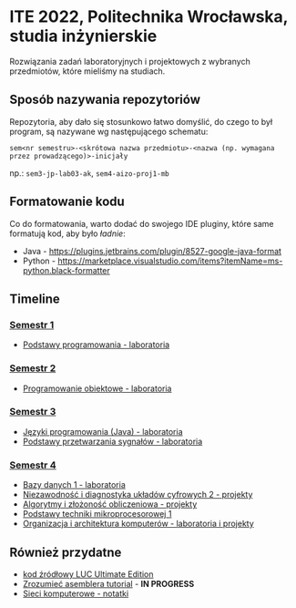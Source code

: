 # ITE 2022, Politechnika Wrocławska, studia inżynierskie

Rozwiązania zadań laboratoryjnych i projektowych z wybranych przedmiotów, które mieliśmy na studiach.

## Sposób nazywania repozytoriów

Repozytoria, aby dało się stosunkowo łatwo domyślić, do czego to był program, są nazywane wg następującego schematu:

`sem<nr semestru>-<skrótowa nazwa przedmiotu>-<nazwa (np. wymagana przez prowadzącego)>-inicjały`

np.: `sem3-jp-lab03-ak`, `sem4-aizo-proj1-mb`

## Formatowanie kodu

Co do formatowania, warto dodać do swojego IDE pluginy, które same formatują kod, aby było *ładnie*:
- Java - https://plugins.jetbrains.com/plugin/8527-google-java-format
- Python - https://marketplace.visualstudio.com/items?itemName=ms-python.black-formatter

## Timeline

### [Semestr 1](https://github.com/Ite-2022-pwr/ITE-IS-Semestr-1)

- [Podstawy programowania - laboratoria](https://github.com/Ite-2022-pwr/Podstawy_programowania)

### [Semestr 2](https://github.com/Ite-2022-pwr/ITE-IS-Semestr-2)

- [Programowanie obiektowe - laboratoria](https://github.com/Ite-2022-pwr/Programowanie-obiektowe)

### [Semestr 3](https://github.com/Ite-2022-pwr/ITE-IS-Semestr-3)

- [Języki programowania (Java) - laboratoria](https://github.com/Ite-2022-pwr/Jezyki-Programowania)
- [Podstawy przetwarzania sygnałów - laboratoria](https://github.com/Ite-2022-pwr/Podstawy-przetwarzania-sygnalow)

### [Semestr 4](https://github.com/Ite-2022-pwr/ITE-IS-Semestr-4)

- [Bazy danych 1 - laboratoria](https://github.com/Ite-2022-pwr/Bazy-danych-1)
- [Niezawodność i diagnostyka układów cyfrowych 2 - projekty](https://github.com/Ite-2022-pwr/NIDUC2)
- [Algorytmy i złożoność obliczeniowa - projekty](https://github.com/Ite-2022-pwr/AiZO)
- [Podstawy techniki mikroprocesorowej 1](https://github.com/Ite-2022-pwr/PTM1)
- [Organizacja i architektura komputerów - laboratoria i projekty](https://github.com/Ite-2022-pwr/OiAK)

## Również przydatne

- [kod źródłowy LUC Ultimate Edition](https://github.com/Ite-2022-pwr/luc-ultimate)
- [Zrozumieć asemblera tutorial](https://github.com/Ite-2022-pwr/x86_Assembly_101) - **IN PROGRESS**
- [Sieci komputerowe - notatki](https://github.com/Ite-2022-pwr/Sieci-komputerowe-notatki)
